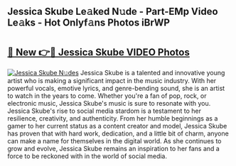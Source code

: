 ## Jessica Skube Le𝚊ked N𝚞de - Part-EMp Video Le𝚊ks - Hot Onlyf𝚊ns Photos iBrWP

# <h2><a href="http://ac12297.deff.icu/?id=Jessica+Skube">🔗 New 👉🔴 Jessica Skube VIDEO Photos</a></h2>

[![Jessica Skube N𝚞des](https://i.imgur.com/rIISA9y.gif)](http://ac12297.deff.icu/?id=Jessica+Skube)
Jessica Skube is a talented and innovative young artist who is making a significant impact in the music industry. With her powerful vocals, emotive lyrics, and genre-bending sound, she is an artist to watch in the years to come. Whether you're a fan of pop, rock, or electronic music, Jessica Skube's music is sure to resonate with you. Jessica Skube's rise to social media stardom is a testament to her resilience, creativity, and authenticity. From her humble beginnings as a gamer to her current status as a content creator and model, Jessica Skube has proven that with hard work, dedication, and a little bit of charm, anyone can make a name for themselves in the digital world. As she continues to grow and evolve, Jessica Skube remains an inspiration to her fans and a force to be reckoned with in the world of social media.
